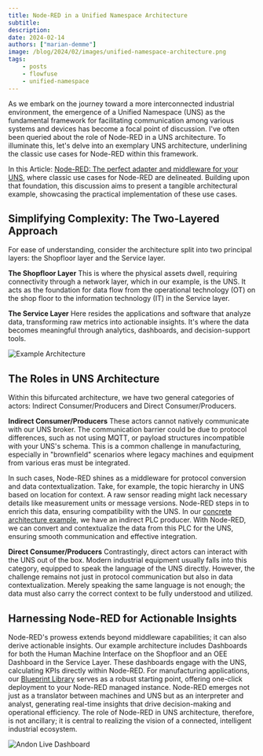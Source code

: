 ```yaml
---
title: Node-RED in a Unified Namespace Architecture
subtitle: 
description: 
date: 2024-02-14
authors: ["marian-demme"]
image: /blog/2024/02/images/unified-namespace-architecture.png
tags:
    - posts
    - flowfuse
    - unified-namespace
---
```


As we embark on the journey toward a more interconnected industrial environment, the emergence of a Unified Namespace (UNS) as the fundamental framework for facilitating communication among various systems and devices has become a focal point of discussion. I've often been queried about the role of Node-RED in a UNS architecture. To illuminate this, let's delve into an exemplary UNS architecture, underlining the classic use cases for Node-RED within this framework.

<!--more-->

In this Article: [Node-RED: The perfect adapter and middleware for your UNS](https://flowfuse.com/blog/2024/02/node-red-perfect-adapter-middleware-uns/), where classic use cases for Node-RED are delineated. Building upon that foundation, this discussion aims to present a tangible architectural example, showcasing the practical implementation of these use cases.


## Simplifying Complexity: The Two-Layered Approach

For ease of understanding, consider the architecture split into two principal layers: the Shopfloor layer and the Service layer.

**The Shopfloor Layer**
This is where the physical assets dwell, requiring connectivity through a network layer, which in our example, is the UNS. It acts as the foundation for data flow from the operational technology (OT) on the shop floor to the information technology (IT) in the Service layer.

**The Service Layer**
Here resides the applications and software that analyze data, transforming raw metrics into actionable insights. It's where the data becomes meaningful through analytics, dashboards, and decision-support tools.

![Example Architecture](/blog/2024/02/images/unified-namespace-architecture.png)

## The Roles in UNS Architecture

Within this bifurcated architecture, we have two general categories of actors: Indirect Consumer/Producers and Direct Consumer/Producers.

**Indirect Consumer/Producers**
These actors cannot natively communicate with our UNS broker. The communication barrier could be due to protocol differences, such as not using MQTT, or payload structures incompatible with your UNS's schema. This is a common challenge in manufacturing, especially in "brownfield" scenarios where legacy machines and equipment from various eras must be integrated.

In such cases, Node-RED shines as a middleware for protocol conversion and data contextualization. Take, for example, the topic hierarchy in UNS based on location for context. A raw sensor reading might lack necessary details like measurement units or message versions. Node-RED steps in to enrich this data, ensuring compatibility with the UNS. In our [concrete architecture example](https://flowfuse.com/blog/2023/12/unified-namespace-data-modelling/), we have an indirect PLC producer. With Node-RED, we can convert and contextualize the data from this PLC for the UNS, ensuring smooth communication and effective integration.

**Direct Consumer/Producers**
Contrastingly, direct actors can interact with the UNS out of the box. Modern industrial equipment usually falls into this category, equipped to speak the language of the UNS directly. However, the challenge remains not just in protocol communication but also in data contextualization. Merely speaking the same language is not enough; the data must also carry the correct context to be fully understood and utilized.

## Harnessing Node-RED for Actionable Insights

Node-RED's prowess extends beyond middleware capabilities; it can also derive actionable insights. Our example architecture includes Dashboards for both the Human Machine Interface on the Shopfloor and an OEE Dashboard in the Service Layer. These dashboards engage with the UNS, calculating KPIs directly within Node-RED. For manufacturing applications, our [Blueprint Library](https://flowfuse.com/blueprints/) serves as a robust starting point, offering one-click deployment to your Node-RED managed instance.
Node-RED emerges not just as a translator between machines and UNS but as an interpreter and analyst, generating real-time insights that drive decision-making and operational efficiency. The role of Node-RED in UNS architecture, therefore, is not ancillary; it is central to realizing the vision of a connected, intelligent industrial ecosystem.

![Andon Live Dashboard](https://flowfuse.com/img/ANDON-Screenshot-D4DBvWieJZ-650.avif)
